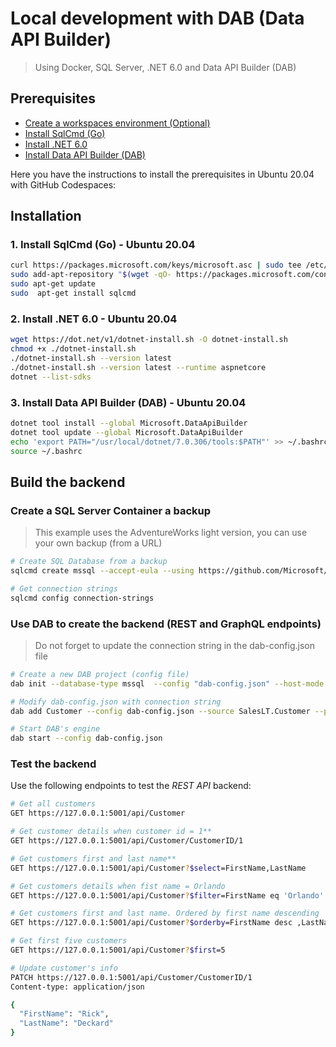 # Local development with DAB (Data API Builder)
> Using Docker, SQL Server, .NET 6.0 and Data API Builder (DAB)

## Prerequisites

- [Create a workspaces environment (Optional)](https://github.com/features/codespaces)
- [Install SqlCmd (Go)](https://learn.microsoft.com/en-us/sql/tools/sqlcmd/sqlcmd-utility?view=sql-server-ver16&tabs=go%2Clinux&pivots=cs1-bash#tabpanel_2_go)
- [Install .NET 6.0](https://dotnet.microsoft.com/en-us/download/dotnet/6.0)
- [Install Data API Builder (DAB)](https://docs.microsoft.com/en-us/sql/relational-databases/data-api/install-run-dab?view=sql-server-ver15#install-dab)

Here you have the instructions to install the prerequisites in Ubuntu 20.04 with GitHub Codespaces:

## Installation
### 1. Install SqlCmd (Go) - Ubuntu 20.04

```bash
curl https://packages.microsoft.com/keys/microsoft.asc | sudo tee /etc/apt/trusted.gpg.d/microsoft.asc
sudo add-apt-repository "$(wget -qO- https://packages.microsoft.com/config/ubuntu/20.04/prod.list)"
sudo apt-get update
sudo  apt-get install sqlcmd
```

### 2. Install .NET 6.0 - Ubuntu 20.04

```bash
wget https://dot.net/v1/dotnet-install.sh -O dotnet-install.sh
chmod +x ./dotnet-install.sh
./dotnet-install.sh --version latest
./dotnet-install.sh --version latest --runtime aspnetcore
dotnet --list-sdks
```

### 3. Install Data API Builder (DAB) - Ubuntu 20.04

```bash
dotnet tool install --global Microsoft.DataApiBuilder
dotnet tool update --global Microsoft.DataApiBuilder
echo 'export PATH="/usr/local/dotnet/7.0.306/tools:$PATH"' >> ~/.bashrc
source ~/.bashrc
```

## Build the backend

### Create a SQL Server Container a backup
> This example uses the AdventureWorks light version, you can use your own backup (from a URL)

```bash
# Create SQL Database from a backup
sqlcmd create mssql --accept-eula --using https://github.com/Microsoft/sql-server-samples/releases/download/adventureworks/AdventureWorksLT2022.bak

# Get connection strings
sqlcmd config connection-strings
```

### Use DAB to create the backend (REST and GraphQL endpoints)

> Do not forget to update the connection string in the dab-config.json file

```bash
# Create a new DAB project (config file)
dab init --database-type mssql  --config "dab-config.json" --host-mode Development

# Modify dab-config.json with connection string
dab add Customer --config dab-config.json --source SalesLT.Customer --permissions "anonymous:*"

# Start DAB's engine
dab start --config dab-config.json
```

### Test the backend

Use the following endpoints to test the *REST API* backend:

```bash
# Get all customers
GET https://127.0.0.1:5001/api/Customer

# Get customer details when customer id = 1**
GET https://127.0.0.1:5001/api/Customer/CustomerID/1 

# Get customers first and last name**
GET https://127.0.0.1:5001/api/Customer?$select=FirstName,LastName

# Get customers details when fist name = Orlando
GET https://127.0.0.1:5001/api/Customer?$filter=FirstName eq 'Orlando'

# Get customers first and last name. Ordered by first name descending
GET https://127.0.0.1:5001/api/Customer?$orderby=FirstName desc ,LastName

# Get first five customers
GET https://127.0.0.1:5001/api/Customer?$first=5

# Update customer's info
PATCH https://127.0.0.1:5001/api/Customer/CustomerID/1 
Content-type: application/json

{  
  "FirstName": "Rick",
  "LastName": "Deckard"
}
```